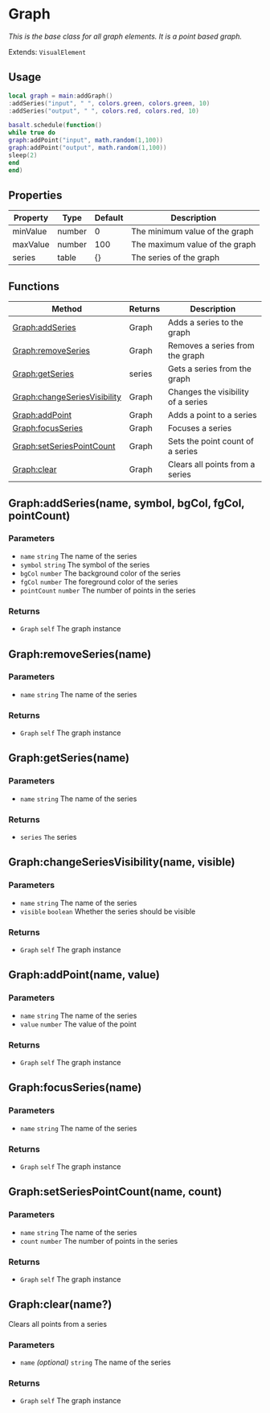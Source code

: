 # Graph
_This is the base class for all graph elements. It is a point based graph._

Extends: `VisualElement`

## Usage
```lua
local graph = main:addGraph()
:addSeries("input", " ", colors.green, colors.green, 10)
:addSeries("output", " ", colors.red, colors.red, 10)

basalt.schedule(function()
while true do
graph:addPoint("input", math.random(1,100))
graph:addPoint("output", math.random(1,100))
sleep(2)
end
end)
```

## Properties

|Property|Type|Default|Description|
|---|---|---|---|
|minValue|number|0|The minimum value of the graph|
|maxValue|number|100|The maximum value of the graph|
|series|table|{}|The series of the graph|

## Functions

|Method|Returns|Description|
|---|---|---|
|[Graph:addSeries](#graph-addseries-name-symbol-bgcol-fgcol-pointcount)|Graph|Adds a series to the graph|
|[Graph:removeSeries](#graph-removeseries-name)|Graph|Removes a series from the graph|
|[Graph:getSeries](#graph-getseries-name)|series|Gets a series from the graph|
|[Graph:changeSeriesVisibility](#graph-changeseriesvisibility-name-visible)|Graph|Changes the visibility of a series|
|[Graph:addPoint](#graph-addpoint-name-value)|Graph|Adds a point to a series|
|[Graph:focusSeries](#graph-focusseries-name)|Graph|Focuses a series|
|[Graph:setSeriesPointCount](#graph-setseriespointcount-name-count)|Graph|Sets the point count of a series|
|[Graph:clear](#graph-clear-name)|Graph|Clears all points from a series|

## Graph:addSeries(name, symbol, bgCol, fgCol, pointCount)
### Parameters
* `name` `string` The name of the series
* `symbol` `string` The symbol of the series
* `bgCol` `number` The background color of the series
* `fgCol` `number` The foreground color of the series
* `pointCount` `number` The number of points in the series

### Returns
* `Graph` `self` The graph instance

## Graph:removeSeries(name)
### Parameters
* `name` `string` The name of the series

### Returns
* `Graph` `self` The graph instance

## Graph:getSeries(name)
### Parameters
* `name` `string` The name of the series

### Returns
* `series` `The` series

## Graph:changeSeriesVisibility(name, visible)
### Parameters
* `name` `string` The name of the series
* `visible` `boolean` Whether the series should be visible

### Returns
* `Graph` `self` The graph instance

## Graph:addPoint(name, value)
### Parameters
* `name` `string` The name of the series
* `value` `number` The value of the point

### Returns
* `Graph` `self` The graph instance

## Graph:focusSeries(name)
### Parameters
* `name` `string` The name of the series

### Returns
* `Graph` `self` The graph instance

## Graph:setSeriesPointCount(name, count)
### Parameters
* `name` `string` The name of the series
* `count` `number` The number of points in the series

### Returns
* `Graph` `self` The graph instance

## Graph:clear(name?)

Clears all points from a series

### Parameters
* `name` *(optional)* `string` The name of the series

### Returns
* `Graph` `self` The graph instance
